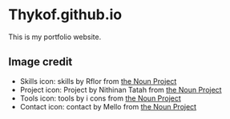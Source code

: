 # Thykof.github.io

This is my portfolio website.

## Image credit

 - Skills icon: skills by Rflor from [the Noun Project](https://thenounproject.com/)
 - Project icon: Project by Nithinan Tatah from [the Noun Project](https://thenounproject.com/)
 - Tools icon: tools by i cons from [the Noun Project](https://thenounproject.com/)
 - Contact icon: contact by Mello from [the Noun Project](https://thenounproject.com/)
